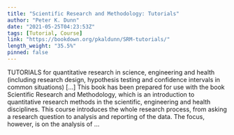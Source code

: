 ```yaml
---
title: "Scientific Research and Methodology: Tutorials"
author: "Peter K. Dunn"
date: "2021-05-25T04:23:53Z"
tags: [Tutorial, Course]
link: "https://bookdown.org/pkaldunn/SRM-tutorials/"
length_weight: "35.5%"
pinned: false
---
```


TUTORIALS for quantitative research in science, engineering and health (including research design, hypothesis testing and confidence intervals in common situations) [...] This book has been prepared for use with the book
Scientific Research and Methodology,
which is an introduction to quantitative research methods in the scientific, engineering and health disciplines. This course introduces the whole research process,
from asking a research question to analysis and reporting of the data.
The focus, however, is on the analysis of ...
